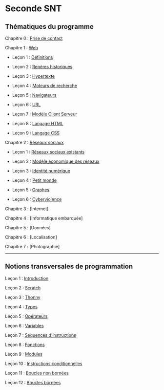 # Seconde SNT

## Thématiques du programme

Chapitre 0 : [Prise de contact](./Prise%20de%20contact/Prise_de_contact.md)

Chapitre 1 : [Web](./Web/)

- Leçon 1 : [Définitions](./Web/Definitions.md)

- Leçon 2 : [Repères historiques](./Web/Reperes_historiques.md)

- Leçon 3 : [Hypertexte](./Web/Hypertexte.md)

- Leçon 4 : [Moteurs de recherche](./Web/Moteurs_de_recherche.md)

- Leçon 5 : [Navigateurs](./Web/Navigateurs.md)

- Leçon 6 : [URL](./Web/URL.md)

- Leçon 7 : [Modèle Client Serveur](./Web/Modele_client_serveur.md)

- Leçon 8 : [Langage HTML](./Web/HTML.md)

- Leçon 9 : [Langage CSS](./Web/CSS.md)

Chapitre 2 : [Réseaux sociaux](./Réseaux%20sociaux/)

- Leçon 1 : [Réseaux sociaux existants](./Réseaux%20sociaux/Reseaux_sociaux_existants.md)

- Leçon 2 : [Modèle économique des réseaux](./Réseaux%20sociaux/Modele_economique.md)

- Leçon 3 : [Identité numérique](./Réseaux%20sociaux/Identite_numerique.md)

- Leçon 4 : [Petit monde](./Réseaux%20sociaux/Petit_monde.md)

- Leçon 5 : [Graphes](./Réseaux%20sociaux/Graphes.md)

- Leçon 6 : [Cyberviolence](./Réseaux%20sociaux/Cyberviolence.md)

Chapitre 3 : [Internet]

Chapitre 4 : [Informatique embarquée]

Chapitre 5 : [Données]

Chapitre 6 : [Localisation]

Chapitre 7 : [Photographie]

______________

## Notions transversales de programmation

Leçon 1 : [Introduction](./Notions%20transversales%20de%20programmation/Introduction.md)

Leçon 2 : [Scratch](./Notions%20transversales%20de%20programmation/Scratch.md)

Leçon 3 : [Thonny](./Notions%20transversales%20de%20programmation/Thonny.md)

Leçon 4 : [Types](./Notions%20transversales%20de%20programmation/Types.md)

Leçon 5 : [Opérateurs](./Notions%20transversales%20de%20programmation/Opérateurs.md)

Leçon 6 : [Variables](./Notions%20transversales%20de%20programmation/Variables.md)

Leçon 7 : [Séquences d'instructions](./Notions%20transversales%20de%20programmation/Séquences.md)

Leçon 8 : [Fonctions](./Notions%20transversales%20de%20programmation/Fonctions_1.md)

Leçon 9 : [Modules](./Notions%20transversales%20de%20programmation/Modules.md)

Leçon 10 : [Instructions conditionnelles](./Notions%20transversales%20de%20programmation/Instructions_conditionnelles.md)

Leçon 11 : [Boucles non bornées](./Notions%20transversales%20de%20programmation/Boucles_non_bornées.md)

Leçon 12 : [Boucles bornées](./Notions%20transversales%20de%20programmation/Boucles_bornées.md)
